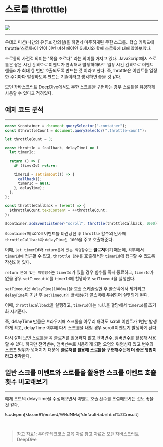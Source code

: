 # 스로틀 (throttle)

---

![](https://images.velog.io/images/kkojae91/post/48ade934-82fe-436d-a376-3269b05f8d59/js%E1%84%91%E1%85%AD%E1%84%8C%E1%85%B5-001.jpg)

---

우테코 미션(나만의 유튜브 강의실)을 하면서 마주하게된 무한 스크롤..
학습 키워드에 throttle(스로틀)이 있어 이번 미션 페어인 유세지와 함께 스로틀에 대해 알아보았다.

스로틀의 사전적 의미는 "목을 조르다" 라는 의미를 가지고 있다.
JavaScript에서 스로틀은 짧은 시간 간격으로 이벤트가 연속해서 발생하더라도 일정 시간 간격으로 이벤트 핸들러가 최대 한 번만 호출되도록 만드는 것 이라고 한다.
즉, throttle은 이벤트를 일정한 주기마다 발생하도록 만드는 기술이라고 생각하면 좋을 것 같다.

모던 자바스크립트 DeepDive에서도 무한 스크롤을 구현하는 경우 스로틀을 유용하게 사용할 수 있다고 적혀있다.

## 예제 코드 분석

---

```js
const $container = document.querySelector(".container");
const $throttleCount = document.querySelector(".throttle-count");

let throttleCount = 0;

const throttle = (callback, delayTime) => {
  let timerId;

  return () => {
    if (timerId) return;

    timerId = setTimeout(() => {
      callback();
      timerId = null;
    }, delayTime);
  };
};

const throttleCallback = (event) => {
  $throttleCount.textContent = ++throttleCount;
};

$container.addEventListener("scroll", throttle(throttleCallback, 1000));
```

`$container`에 scroll 이벤트를 바인딩한 후 `throttle` 함수의 인자에 `throttleCallback`과 `delayTime인 1000`을 주고 호출해준다.

이때, `let timerId`와 `return문에 있는 익명함수`는 **클로저**이기 때문에, 외부에서 `timerId에` 접근할 수 없고, `throttle 함수`를 호출해서만 `timerId`에 접근할 수 있도록 작성되어 있다.

`return 문에 있는 익명함수`는 `timerId`가 있을 경우 함수를 즉시 종료하고, `timerId`가 없을 경우 `setTimeout` id를 `timerId`에 할당하고 `setTimeout`을 실행한다.

`setTimeout`은 `delayTime(1000ms)`을 호출 스케줄링한 후 콜스택에서 제거되고 `delayTime`이 지난 후 `setTimeout의 콜백함수`가 콜스택에 푸쉬되어 실행되게 된다.

이때, `throttleCallback`을 실행하고, `timerId`에는 `null`을 할당해서 `timerId`를 초기화 시켜준다.

즉, delayTime 만큼은 브라우저에 스크롤을 아무리 내려도 scroll 이벤트가 1번만 발생하게 되고, delayTime 이후에 다시 스크롤을 내릴 경우 scroll 이벤트가 발생하게 된다.

다시 살펴 보면 스로틀을 꼭 클로저를 활용하지 않고 전역변수, 맴버변수를 활용해 사용할 수 있다.
하지만 전역변수, 맴버변수로 사용하게 되면 오염의 위험성이 있고 변수의 스코프 범위가 넓어지기 때문에 **클로저를 활용해 스로틀을 구현해주는게 더 좋은 방법이라고 생각**한다.

## 일반 스크롤 이벤트와 스로틀을 활용한 스크롤 이벤트 호출 횟수 비교해보기

---

예제 코드의 delayTime을 수정해보면서 이벤트 호출 횟수를 조절해보시는 것도 좋을 것 같다.

!codepen[kkojae91/embed/WNdNMaj?default-tab=html%2Cresult]

<br />

> 참고 자료1: 우아한테크코스 교육 자료
> 참고 자료2: 모던 자바스크립트 DeepDive
